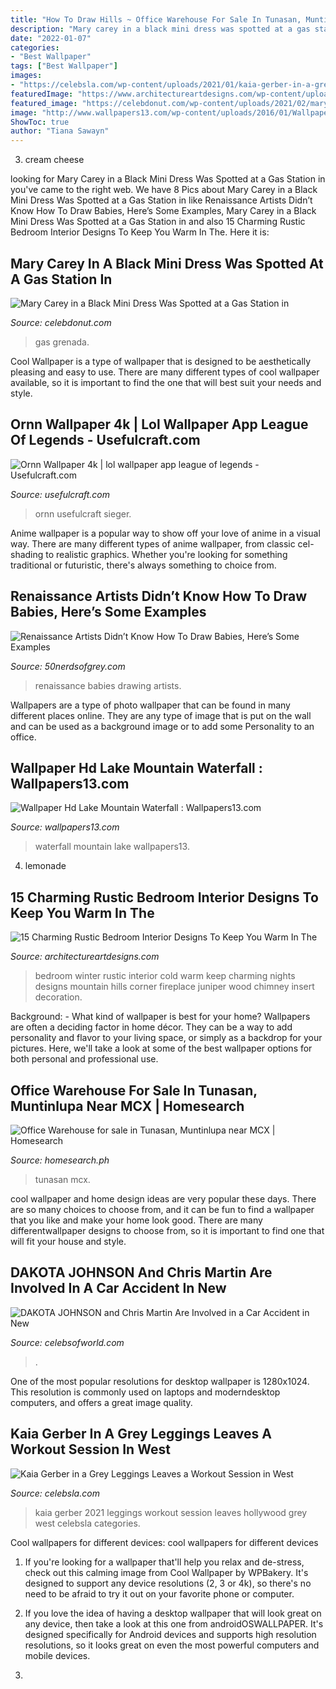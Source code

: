```yaml
---
title: "How To Draw Hills ~ Office Warehouse For Sale In Tunasan, Muntinlupa Near Mcx"
description: "Mary carey in a black mini dress was spotted at a gas station in"
date: "2022-01-07"
categories:
- "Best Wallpaper"
tags: ["Best Wallpaper"]
images:
- "https://celebsla.com/wp-content/uploads/2021/01/kaia-gerber-in-a-grey-leggings-leaves-a-workout-session-in-west-hollywood-01-23-2021-6.jpg"
featuredImage: "https://www.architectureartdesigns.com/wp-content/uploads/2014/12/15-Charming-Rustic-Bedroom-Interior-Designs-To-Keep-You-Warm-In-The-Cold-Winter-Nights-260-630x416.jpg"
featured_image: "https://celebdonut.com/wp-content/uploads/2021/02/mary-carey-in-a-black-mini-dress-was-spotted-at-a-gas-station-in-grenada-hills-5.jpg"
image: "http://www.wallpapers13.com/wp-content/uploads/2016/01/Wallpaper-Hd-Lake-Mountain-waterfall-1600x1200.jpg"
ShowToc: true
author: "Tiana Sawayn"
---
```



3. cream cheese 

	

		
looking for Mary Carey in a Black Mini Dress Was Spotted at a Gas Station in you've came to the right web. We have 8 Pics about Mary Carey in a Black Mini Dress Was Spotted at a Gas Station in like Renaissance Artists Didn’t Know How To Draw Babies, Here’s Some Examples, Mary Carey in a Black Mini Dress Was Spotted at a Gas Station in and also 15 Charming Rustic Bedroom Interior Designs To Keep You Warm In The. Here it is:
		
    
## Mary Carey In A Black Mini Dress Was Spotted At A Gas Station In

<img loading=lazy src="https://celebdonut.com/wp-content/uploads/2021/02/mary-carey-in-a-black-mini-dress-was-spotted-at-a-gas-station-in-grenada-hills-5.jpg" onerror="this.onerror=null;this.src='https://tse4.mm.bing.net/th?id=OIP.4e5pSD18vkzWU58mALaPLgHaKD&amp;pid=15.1';" alt="Mary Carey in a Black Mini Dress Was Spotted at a Gas Station in">

_Source: celebdonut.com_

>gas grenada. 

	

Cool Wallpaper is a type of wallpaper that is designed to be aesthetically pleasing and easy to use. There are many different types of cool wallpaper available, so it is important to find the one that will best suit your needs and style.

    
## Ornn Wallpaper 4k | Lol Wallpaper App League Of Legends - Usefulcraft.com

<img loading=lazy src="https://www.usefulcraft.com/wp-content/uploads/2019/12/Ornn-Wallpaper-4k-5.jpg" onerror="this.onerror=null;this.src='https://tse2.mm.bing.net/th?id=OIP.tt1KsNtfqClhdzckV7a4QAHaKL&amp;pid=15.1';" alt="Ornn Wallpaper 4k | lol wallpaper app league of legends - Usefulcraft.com">

_Source: usefulcraft.com_

>ornn usefulcraft sieger. 

	

Anime wallpaper is a popular way to show off your love of anime in a visual way. There are many different types of anime wallpaper, from classic cel-shading to realistic graphics. Whether you're looking for something traditional or futuristic, there's always something to choice from.

    
## Renaissance Artists Didn’t Know How To Draw Babies, Here’s Some Examples

<img loading=lazy src="https://50nerdsofgrey.com/wp-content/uploads/2020/10/10-6.jpg" onerror="this.onerror=null;this.src='https://tse1.mm.bing.net/th?id=OIP.pb-MiObhBPfXI2sCumlo3gHaKm&amp;pid=15.1';" alt="Renaissance Artists Didn’t Know How To Draw Babies, Here’s Some Examples">

_Source: 50nerdsofgrey.com_

>renaissance babies drawing artists. 

	



Wallpapers are a type of photo wallpaper that can be found in many different places online. They are any type of image that is put on the wall and can be used as a background image or to add some Personality to an office.

    
## Wallpaper Hd Lake Mountain Waterfall : Wallpapers13.com

<img loading=lazy src="http://www.wallpapers13.com/wp-content/uploads/2016/01/Wallpaper-Hd-Lake-Mountain-waterfall-1600x1200.jpg" onerror="this.onerror=null;this.src='https://tse1.mm.bing.net/th?id=OIP.nvtXTB21vNP8mWThDx5mNwHaFj&amp;pid=15.1';" alt="Wallpaper Hd Lake Mountain Waterfall : Wallpapers13.com">

_Source: wallpapers13.com_

>waterfall mountain lake wallpapers13. 

	

4. lemonade 

    
## 15 Charming Rustic Bedroom Interior Designs To Keep You Warm In The

<img loading=lazy src="https://www.architectureartdesigns.com/wp-content/uploads/2014/12/15-Charming-Rustic-Bedroom-Interior-Designs-To-Keep-You-Warm-In-The-Cold-Winter-Nights-260-630x416.jpg" onerror="this.onerror=null;this.src='https://tse1.mm.bing.net/th?id=OIP.xbI6rHhm9LtyT_vgXh0D2AHaE4&amp;pid=15.1';" alt="15 Charming Rustic Bedroom Interior Designs To Keep You Warm In The">

_Source: architectureartdesigns.com_

>bedroom winter rustic interior cold warm keep charming nights designs mountain hills corner fireplace juniper wood chimney insert decoration. 

	

Background: - What kind of wallpaper is best for your home?
Wallpapers are often a deciding factor in home décor. They can be a way to add personality and flavor to your living space, or simply as a backdrop for your pictures. Here, we'll take a look at some of the best wallpaper options for both personal and professional use.

    
## Office Warehouse For Sale In Tunasan, Muntinlupa Near MCX | Homesearch

<img loading=lazy src="http://homesearch.ph/wp-content/uploads/2020/12/4-2-835x467.jpg" onerror="this.onerror=null;this.src='https://tse2.mm.bing.net/th?id=OIP.e0KbnQY0KHIaVJDHPjsMzAHaEJ&amp;pid=15.1';" alt="Office Warehouse for sale in Tunasan, Muntinlupa near MCX | Homesearch">

_Source: homesearch.ph_

>tunasan mcx. 

	

cool wallpaper and home design ideas are very popular these days. There are so many choices to choose from, and it can be fun to find a wallpaper that you like and make your home look good. There are many differentwallpaper designs to choose from, so it is important to find one that will fit your house and style.

    
## DAKOTA JOHNSON And Chris Martin Are Involved In A Car Accident In New

<img loading=lazy src="https://www.celebsofworld.com/wp-content/uploads/2020/11/dakota-johnson-and-chris-martin-are-involved-in-a-car-accident-in-new-york-08062019-115b975.jpg" onerror="this.onerror=null;this.src='https://tse3.mm.bing.net/th?id=OIP.pXU_U3lVXql0Fetisy4roQHaLH&amp;pid=15.1';" alt="DAKOTA JOHNSON and Chris Martin Are Involved in a Car Accident in New">

_Source: celebsofworld.com_

>. 

	

One of the most popular resolutions for desktop wallpaper is 1280x1024. This resolution is commonly used on laptops and moderndesktop computers, and offers a great image quality.

    
## Kaia Gerber In A Grey Leggings Leaves A Workout Session In West

<img loading=lazy src="https://celebsla.com/wp-content/uploads/2021/01/kaia-gerber-in-a-grey-leggings-leaves-a-workout-session-in-west-hollywood-01-23-2021-6.jpg" onerror="this.onerror=null;this.src='https://tse3.mm.bing.net/th?id=OIP.u7P7zaNvKlSbQZdigiBobQHaLt&amp;pid=15.1';" alt="Kaia Gerber in a Grey Leggings Leaves a Workout Session in West">

_Source: celebsla.com_

>kaia gerber 2021 leggings workout session leaves hollywood grey west celebsla categories. 

	

Cool wallpapers for different devices:
cool wallpapers for different devices 

1. If you're looking for a wallpaper that'll help you relax and de-stress, check out this calming image from Cool Wallpaper by WPBakery. It's designed to support any device resolutions (2, 3 or 4k), so there's no need to be afraid to try it out on your favorite phone or computer.

2. If you love the idea of having a desktop wallpaper that will look great on any device, then take a look at this one from androidOSWALLPAPER. It's designed specifically for Android devices and supports high resolution resolutions, so it looks great on even the most powerful computers and mobile devices.

3.

